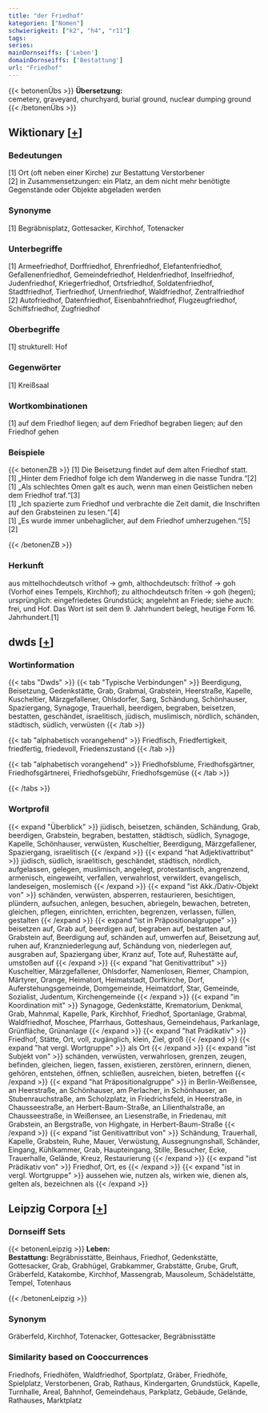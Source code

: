 ```yaml
---
title: "der Friedhof"
kategorien: ["Nomen"]
schwierigkeit: ["k2", "h4", "r11"]
tags:
series:
mainDornseiffs: ['Leben']
domainDornseiffs: ['Bestattung']
url: "Friedhof"
---
```


{{< betonenÜbs >}}
**Übersetzung:**  
cemetery, graveyard, churchyard, burial ground, nuclear dumping ground  
{{< /betonenÜbs >}}

## Wiktionary [[+](https://de.wiktionary.org/wiki/Friedhof)]

### Bedeutungen
[1] Ort (oft neben einer Kirche) zur Bestattung Verstorbener  
[2] in Zusammensetzungen: ein Platz, an dem nicht mehr benötigte Gegenstände oder Objekte abgeladen werden  

### Synonyme
[1] Begräbnisplatz, Gottesacker, Kirchhof, Totenacker  

### Unterbegriffe
[1] Armeefriedhof, Dorffriedhof, Ehrenfriedhof, Elefantenfriedhof, Gefallenenfriedhof, Gemeindefriedhof, Heldenfriedhof, Inselfriedhof, Judenfriedhof, Kriegerfriedhof, Ortsfriedhof, Soldatenfriedhof, Stadtfriedhof, Tierfriedhof, Urnenfriedhof, Waldfriedhof, Zentralfriedhof  
[2] Autofriedhof, Datenfriedhof, Eisenbahnfriedhof, Flugzeugfriedhof, Schiffsfriedhof, Zugfriedhof  

### Oberbegriffe
[1] strukturell: Hof  

### Gegenwörter
[1] Kreißsaal  

### Wortkombinationen
[1] auf dem Friedhof liegen; auf dem Friedhof begraben liegen; auf den Friedhof gehen  

### Beispiele
{{< betonenZB >}}
[1] Die Beisetzung findet auf dem alten Friedhof statt.  
[1] „Hinter dem Friedhof folge ich dem Wanderweg in die nasse Tundra.“[2]  
[1] „Als schlechtes Omen galt es auch, wenn man einen Geistlichen neben dem Friedhof traf.“[3]  
[1] „Ich spazierte zum Friedhof und verbrachte die Zeit damit, die Inschriften auf den Grabsteinen zu lesen.“[4]  
[1] „Es wurde immer unbehaglicher, auf dem Friedhof umherzugehen.“[5]  
[2]  

{{< /betonenZB >}}
### Herkunft
aus mittelhochdeutsch vrīthof → gmh, althochdeutsch: frīthof → goh (Vorhof eines Tempels, Kirchhof); zu althochdeutsch frīten → goh (hegen); ursprünglich: eingefriedetes Grundstück; angelehnt an Friede; siehe auch: frei, und Hof. Das Wort ist seit dem 9. Jahrhundert belegt, heutige Form 16. Jahrhundert.[1]  



## dwds [[+](https://www.dwds.de/wb/Friedhof)]

### Wortinformation
{{< tabs "Dwds" >}}
{{< tab "Typische Verbindungen" >}}
Beerdigung, Beisetzung, Gedenkstätte, Grab, Grabmal, Grabstein, Heerstraße, Kapelle, Kuscheltier, Märzgefallener, Ohlsdorfer, Sarg, Schändung, Schönhauser, Spaziergang, Synagoge, Trauerhall, beerdigen, begraben, beisetzen, bestatten, geschändet, israelitisch, jüdisch, muslimisch, nördlich, schänden, städtisch, südlich, verwüsten
{{< /tab >}}

{{< tab "alphabetisch vorangehend" >}}
Friedfisch, Friedfertigkeit, friedfertig, friedevoll, Friedenszustand
{{< /tab >}}

{{< tab "alphabetisch vorangehend" >}}
Friedhofsblume, Friedhofsgärtner, Friedhofsgärtnerei, Friedhofsgebühr, Friedhofsgemüse
{{< /tab >}}

{{< /tabs >}}

### Wortprofil
{{< expand "Überblick" >}} jüdisch, beisetzen, schänden, Schändung, Grab, beerdigen, Grabstein, begraben, bestatten, städtisch, südlich, Synagoge, Kapelle, Schönhauser, verwüsten, Kuscheltier, Beerdigung, Märzgefallener, Spaziergang, israelitisch {{< /expand >}}
{{< expand "hat Adjektivattribut" >}} jüdisch, südlich, israelitisch, geschändet, städtisch, nördlich, aufgelassen, gelegen, muslimisch, angelegt, protestantisch, angrenzend, armenisch, eingeweiht, verfallen, verwahrlost, verwildert, evangelisch, landeseigen, moslemisch {{< /expand >}}
{{< expand "ist Akk./Dativ-Objekt von" >}} schänden, verwüsten, absperren, restaurieren, besichtigen, plündern, aufsuchen, anlegen, besuchen, abriegeln, bewachen, betreten, gleichen, pflegen, einrichten, errichten, begrenzen, verlassen, füllen, gestalten {{< /expand >}}
{{< expand "ist in Präpositionalgruppe" >}} beisetzen auf, Grab auf, beerdigen auf, begraben auf, bestatten auf, Grabstein auf, Beerdigung auf, schänden auf, umwerfen auf, Beisetzung auf, ruhen auf, Kranzniederlegung auf, Schändung von, niederlegen auf, ausgraben auf, Spaziergang über, Kranz auf, Tote auf, Ruhestätte auf, umstoßen auf {{< /expand >}}
{{< expand "hat Genitivattribut" >}} Kuscheltier, Märzgefallener, Ohlsdorfer, Namenlosen, Riemer, Champion, Märtyrer, Orange, Heimatort, Heimatstadt, Dorfkirche, Dorf, Auferstehungsgemeinde, Domgemeinde, Heimatdorf, Star, Gemeinde, Sozialist, Judentum, Kirchengemeinde {{< /expand >}}
{{< expand "in Koordination mit" >}} Synagoge, Gedenkstätte, Krematorium, Denkmal, Grab, Mahnmal, Kapelle, Park, Kirchhof, Friedhof, Sportanlage, Grabmal, Waldfriedhof, Moschee, Pfarrhaus, Gotteshaus, Gemeindehaus, Parkanlage, Grünfläche, Grünanlage {{< /expand >}}
{{< expand "hat Prädikativ" >}} Friedhof, Stätte, Ort, voll, zugänglich, klein, Ziel, groß {{< /expand >}}
{{< expand "hat vergl. Wortgruppe" >}} als Ort {{< /expand >}}
{{< expand "ist Subjekt von" >}} schänden, verwüsten, verwahrlosen, grenzen, zeugen, befinden, gleichen, liegen, fassen, existieren, zerstören, erinnern, dienen, gehören, entstehen, öffnen, schließen, ausreichen, bieten, betreffen {{< /expand >}}
{{< expand "hat Präpositionalgruppe" >}} in Berlin-Weißensee, an Heerstraße, an Schönhauser, am Perlacher, in Schönhauser, an Stubenrauchstraße, am Scholzplatz, in Friedrichsfeld, in Heerstraße, in Chausseestraße, an Herbert-Baum-Straße, an Lilienthalstraße, an Chausseestraße, in Weißensee, an Liesenstraße, in Friedenau, mit Grabstein, an Bergstraße, von Highgate, in Herbert-Baum-Straße {{< /expand >}}
{{< expand "ist Genitivattribut von" >}} Schändung, Trauerhall, Kapelle, Grabstein, Ruhe, Mauer, Verwüstung, Aussegnungnshall, Schänder, Eingang, Kühlkammer, Grab, Haupteingang, Stille, Besucher, Ecke, Trauerhalle, Gelände, Kreuz, Restaurierung {{< /expand >}}
{{< expand "ist Prädikativ von" >}} Friedhof, Ort, es {{< /expand >}}
{{< expand "ist in vergl. Wortgruppe" >}} aussehen wie, nutzen als, wirken wie, dienen als, gelten als, bezeichnen als {{< /expand >}}

## Leipzig Corpora [[+](https://corpora.uni-leipzig.de/en/res?word=Friedhof&corpusId=deu_newscrawl-public_2018)]

### Dornseiff Sets
{{< betonenLeipzig >}}
**Leben:**  
**Bestattung:** Begräbnisstätte, Beinhaus, Friedhof, Gedenkstätte, Gottesacker, Grab, Grabhügel, Grabkammer, Grabstätte, Grube, Gruft, Gräberfeld, Katakombe, Kirchhof, Massengrab, Mausoleum, Schädelstätte, Tempel, Totenhaus  

{{< /betonenLeipzig >}}

### Synonym
Gräberfeld, Kirchhof, Totenacker, Gottesacker, Begräbnisstätte


### Similarity based on Cooccurrences
Friedhofs, Friedhöfen, Waldfriedhof, Sportplatz, Gräber, Friedhöfe, Spielplatz, Verstorbenen, Grab, Rathaus, Kindergarten, Grundstück, Kapelle, Turnhalle, Areal, Bahnhof, Gemeindehaus, Parkplatz, Gebäude, Gelände, Rathauses, Marktplatz

